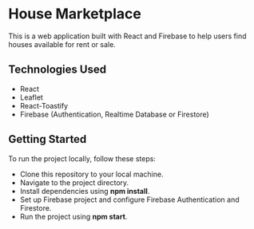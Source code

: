# House Marketplace

This is a web application built with React and Firebase to help users find houses available for rent or sale.

## Technologies Used
- React
- Leaflet
- React-Toastify
- Firebase (Authentication, Realtime Database or Firestore)

## Getting Started

To run the project locally, follow these steps:

- Clone this repository to your local machine.
- Navigate to the project directory.
- Install dependencies using **npm install**.
- Set up Firebase project and configure Firebase Authentication and Firestore.
- Run the project using **npm start**.
